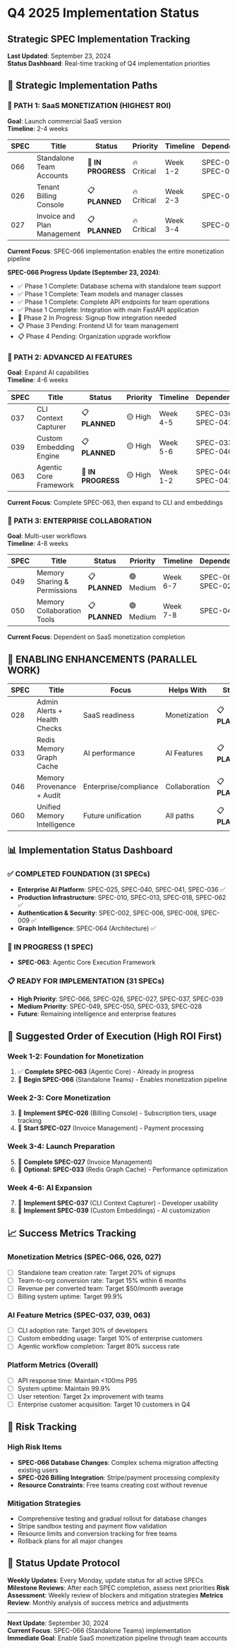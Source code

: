 # Q4 2025 Implementation Status
## Strategic SPEC Implementation Tracking

**Last Updated**: September 23, 2024  
**Status Dashboard**: Real-time tracking of Q4 implementation priorities

## 🎯 **Strategic Implementation Paths**

### **🏢 PATH 1: SaaS MONETIZATION (HIGHEST ROI)**
**Goal**: Launch commercial SaaS version  
**Timeline**: 2-4 weeks  

| SPEC | Title | Status | Priority | Timeline | Dependencies |
|------|-------|--------|----------|----------|--------------|
| 066 | Standalone Team Accounts | 🔄 **IN PROGRESS** | 🔥 Critical | Week 1-2 | SPEC-002, SPEC-007 |
| 026 | Tenant Billing Console | 📋 **PLANNED** | 🔥 Critical | Week 2-3 | SPEC-066 |
| 027 | Invoice and Plan Management | 📋 **PLANNED** | 🔥 Critical | Week 3-4 | SPEC-026 |

**Current Focus**: SPEC-066 implementation enables the entire monetization pipeline

**SPEC-066 Progress Update (September 23, 2024)**:
- ✅ Phase 1 Complete: Database schema with standalone team support
- ✅ Phase 1 Complete: Team models and manager classes  
- ✅ Phase 1 Complete: Complete API endpoints for team operations
- ✅ Phase 1 Complete: Integration with main FastAPI application
- 🔄 Phase 2 In Progress: Signup flow integration needed
- 📋 Phase 3 Pending: Frontend UI for team management
- 📋 Phase 4 Pending: Organization upgrade workflow

### **🧠 PATH 2: ADVANCED AI FEATURES**
**Goal**: Expand AI capabilities  
**Timeline**: 4-6 weeks  

| SPEC | Title | Status | Priority | Timeline | Dependencies |
|------|-------|--------|----------|----------|--------------|
| 037 | CLI Context Capturer | 📋 **PLANNED** | 🟡 High | Week 4-5 | SPEC-036, SPEC-041 |
| 039 | Custom Embedding Engine | 📋 **PLANNED** | 🟡 High | Week 5-6 | SPEC-033, SPEC-040 |
| 063 | Agentic Core Framework | 🔄 **IN PROGRESS** | 🟡 High | Week 1-2 | SPEC-040, SPEC-041 |

**Current Focus**: Complete SPEC-063, then expand to CLI and embeddings

### **👥 PATH 3: ENTERPRISE COLLABORATION**
**Goal**: Multi-user workflows  
**Timeline**: 4-8 weeks  

| SPEC | Title | Status | Priority | Timeline | Dependencies |
|------|-------|--------|----------|----------|--------------|
| 049 | Memory Sharing & Permissions | 📋 **PLANNED** | 🟢 Medium | Week 6-7 | SPEC-066, SPEC-026 |
| 050 | Memory Collaboration Tools | 📋 **PLANNED** | 🟢 Medium | Week 7-8 | SPEC-049 |

**Current Focus**: Dependent on SaaS monetization completion

## 🔄 **ENABLING ENHANCEMENTS (PARALLEL WORK)**

| SPEC | Title | Focus | Helps With | Status |
|------|-------|-------|------------|--------|
| 028 | Admin Alerts + Health Checks | SaaS readiness | Monetization | 📋 **PLANNED** |
| 033 | Redis Memory Graph Cache | AI performance | AI Features | 📋 **PLANNED** |
| 046 | Memory Provenance + Audit | Enterprise/compliance | Collaboration | 📋 **PLANNED** |
| 060 | Unified Memory Intelligence | Future unification | All paths | 📋 **PLANNED** |

## 📊 **Implementation Status Dashboard**

### **✅ COMPLETED FOUNDATION (31 SPECs)**
- **Enterprise AI Platform**: SPEC-025, SPEC-040, SPEC-041, SPEC-036 ✅
- **Production Infrastructure**: SPEC-010, SPEC-013, SPEC-018, SPEC-062 ✅
- **Authentication & Security**: SPEC-002, SPEC-006, SPEC-008, SPEC-009 ✅
- **Graph Intelligence**: SPEC-064 (Architecture) ✅

### **🔄 IN PROGRESS (1 SPEC)**
- **SPEC-063**: Agentic Core Execution Framework

### **📋 READY FOR IMPLEMENTATION (31 SPECs)**
- **High Priority**: SPEC-066, SPEC-026, SPEC-027, SPEC-037, SPEC-039
- **Medium Priority**: SPEC-049, SPEC-050, SPEC-033, SPEC-028
- **Future**: Remaining intelligence and enterprise features

## 🎯 **Suggested Order of Execution (High ROI First)**

### **Week 1-2: Foundation for Monetization**
1. ✅ **Complete SPEC-063** (Agentic Core) - Already in progress
2. 🔄 **Begin SPEC-066** (Standalone Teams) - Enables monetization pipeline

### **Week 2-3: Core Monetization**
3. 🔄 **Implement SPEC-026** (Billing Console) - Subscription tiers, usage tracking
4. 🔄 **Start SPEC-027** (Invoice Management) - Payment processing

### **Week 3-4: Launch Preparation**
5. 🔄 **Complete SPEC-027** (Invoice Management)
6. 🔄 **Optional: SPEC-033** (Redis Graph Cache) - Performance optimization

### **Week 4-6: AI Expansion**
7. 🔄 **Implement SPEC-037** (CLI Context Capturer) - Developer usability
8. 🔄 **Implement SPEC-039** (Custom Embeddings) - AI customization

## 📈 **Success Metrics Tracking**

### **Monetization Metrics (SPEC-066, 026, 027)**
- [ ] Standalone team creation rate: Target 20% of signups
- [ ] Team-to-org conversion rate: Target 15% within 6 months
- [ ] Revenue per converted team: Target $50/month average
- [ ] Billing system uptime: Target 99.9%

### **AI Feature Metrics (SPEC-037, 039, 063)**
- [ ] CLI adoption rate: Target 30% of developers
- [ ] Custom embedding usage: Target 10% of enterprise customers
- [ ] Agentic workflow completion: Target 80% success rate

### **Platform Metrics (Overall)**
- [ ] API response time: Maintain <100ms P95
- [ ] System uptime: Maintain 99.9%
- [ ] User retention: Target 2x improvement with teams
- [ ] Enterprise customer acquisition: Target 10 customers in Q4

## 🚨 **Risk Tracking**

### **High Risk Items**
- **SPEC-066 Database Changes**: Complex schema migration affecting existing users
- **SPEC-026 Billing Integration**: Stripe/payment processing complexity
- **Resource Constraints**: Free teams creating cost without revenue

### **Mitigation Strategies**
- Comprehensive testing and gradual rollout for database changes
- Stripe sandbox testing and payment flow validation
- Resource limits and conversion tracking for free teams
- Rollback plans for all major changes

## 🔄 **Status Update Protocol**

**Weekly Updates**: Every Monday, update status for all active SPECs
**Milestone Reviews**: After each SPEC completion, assess next priorities
**Risk Assessment**: Weekly review of blockers and mitigation strategies
**Metrics Review**: Monthly analysis of success metrics and adjustments

---

**Next Update**: September 30, 2024  
**Current Focus**: SPEC-066 (Standalone Teams) implementation  
**Immediate Goal**: Enable SaaS monetization pipeline through team accounts
